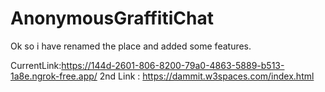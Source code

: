 # AnonymousGraffitiChat

Ok so i have renamed the place and added some features.

CurrentLink:https://144d-2601-806-8200-79a0-4863-5889-b513-1a8e.ngrok-free.app/
2nd Link : https://dammit.w3spaces.com/index.html

